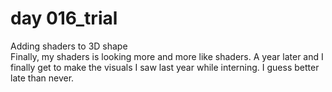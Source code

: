 # day 016_trial
Adding shaders to 3D shape<br>
Finally, my shaders is looking more and more like shaders. A year later and I finally get to make the visuals I saw last year while interning. I guess better late than never. 